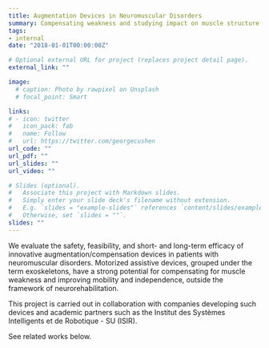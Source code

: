 ```yaml
---
title: Augmentation Devices in Neuromuscular Disorders
summary: Compensating weakness and studying impact on muscle structure and function
tags:
- internal
date: "2018-01-01T00:00:00Z"

# Optional external URL for project (replaces project detail page).
external_link: ""

image:
  # caption: Photo by rawpixel on Unsplash
  # focal_point: Smart

links:
# - icon: twitter
#   icon_pack: fab
#   name: Follow
#   url: https://twitter.com/georgecushen
url_code: ""
url_pdf: ""
url_slides: ""
url_video: ""

# Slides (optional).
#   Associate this project with Markdown slides.
#   Simply enter your slide deck's filename without extension.
#   E.g. `slides = "example-slides"` references `content/slides/example-slides.md`.
#   Otherwise, set `slides = ""`.
slides: ""
---
```


We evaluate the safety, feasibility, and short- and long-term efficacy of innovative augmentation/compensation devices in patients with neuromuscular disorders. Motorized assistive devices, grouped under the term exoskeletons, have a strong potential for compensating for muscle weakness and improving mobility and independence, outside the framework of neurorehabilitation.

This project is carried out in collaboration with companies developing such devices and academic partners such as the Institut des Systèmes Intelligents et de Robotique - SU (ISIR).

See related works below.

